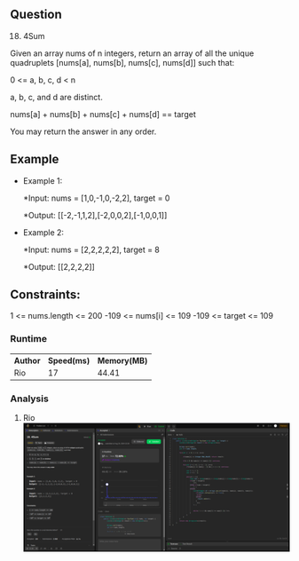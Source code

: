 ## Question

18. 4Sum

Given an array nums of n integers, return an array of all the unique quadruplets [nums[a], nums[b], nums[c], nums[d]] such that:

0 <= a, b, c, d < n

a, b, c, and d are distinct.

nums[a] + nums[b] + nums[c] + nums[d] == target

You may return the answer in any order.

## Example

- Example 1:

  \*Input: nums = [1,0,-1,0,-2,2], target = 0

  \*Output: [[-2,-1,1,2],[-2,0,0,2],[-1,0,0,1]]

- Example 2:

  \*Input: nums = [2,2,2,2,2], target = 8

  \*Output: [[2,2,2,2]]

## Constraints:

1 <= nums.length <= 200
-109 <= nums[i] <= 109
-109 <= target <= 109

### Runtime

<table>
  <tr>
    <th>Author</th>
    <th>Speed(ms)</th>
    <th>Memory(MB)</th>
  </tr>
  <tr>
    <td>Rio</td>
    <td>17</td >
    <td>44.41</td>
  </tr>
</table>

### Analysis

1. Rio
   ![im](img/rio.png)

